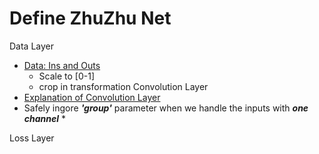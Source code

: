 Define ZhuZhu Net
=======================

Data Layer
* [Data: Ins and Outs](http://caffe.berkeleyvision.org/tutorial/data.html)
  * Scale to [0-1]
  * crop in transformation
Convolution Layer
* [Explanation of Convolution Layer](http://caffe.berkeleyvision.org/tutorial/layers.html)
* Safely ingore ***'group'*** parameter when we handle the inputs with ***one channel***
  *  

Loss Layer
